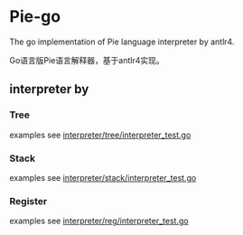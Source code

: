 # Pie-go
 
The go implementation of Pie language interpreter by antlr4.

Go语言版Pie语言解释器，基于antlr4实现。

## interpreter by

### Tree
examples see [interpreter/tree/interpreter_test.go](interpreter/tree/interpreter_test.go)

### Stack
examples see [interpreter/stack/interpreter_test.go](interpreter/tree/interpreter_test.go)

### Register
examples see [interpreter/reg/interpreter_test.go](interpreter/tree/interpreter_test.go)